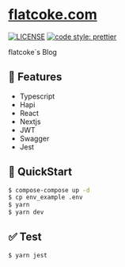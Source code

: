 # [flatcoke.com](https://flatcoke.com)
[![LICENSE](https://img.shields.io/badge/license-MIT-lightgrey.svg)](https://github.com/flatcoke/flatcoke/blob/master/LICENSE)
<a href="#badge">
    <img alt="code style: prettier" src="https://img.shields.io/badge/code_style-prettier-ff69b4.svg?style=flat-square"></a>
    
flatcoke`s Blog

## :art: Features
* Typescript
* Hapi
* React
* Nextjs
* JWT
* Swagger
* Jest

## :rocket: QuickStart
```bash
$ compose-compose up -d
$ cp env_example .env
$ yarn
$ yarn dev
```

## :white_check_mark: Test
```bash
$ yarn jest
```
